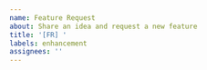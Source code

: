 ```yaml
---
name: Feature Request
about: Share an idea and request a new feature
title: '[FR] '
labels: enhancement
assignees: ''
---
```

